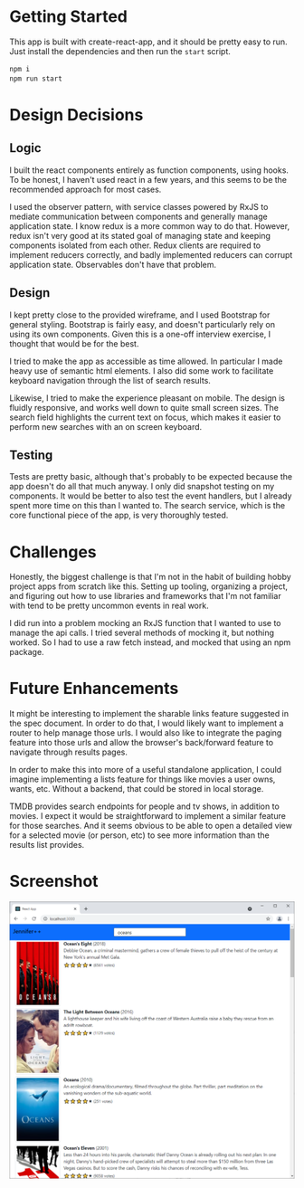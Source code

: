 # Getting Started

This app is built with create-react-app, and it should be pretty easy to run. Just install the dependencies and then run the `start` script.

```bash
npm i
npm run start
```

# Design Decisions

## Logic
I built the react components entirely as function components, using hooks. To be honest, I haven't used react in a few years, and this seems to be the recommended approach for most cases.

I used the observer pattern, with service classes powered by RxJS to mediate communication between components and generally manage application state. I know redux is a more common way to do that. However, redux isn't very good at its stated goal of managing state and keeping components isolated from each other. Redux clients are required to implement reducers correctly, and badly implemented reducers can corrupt application state. Observables don't have that problem.

## Design

I kept pretty close to the provided wireframe, and I used Bootstrap for general styling. Bootstrap is fairly easy, and doesn't particularly rely on using its own components. Given this is a one-off interview exercise, I thought that would be for the best.

I tried to make the app as accessible as time allowed. In particular I made heavy use of semantic html elements. I also did some work to facilitate keyboard navigation through the list of search results.

Likewise, I tried to make the experience pleasant on mobile. The design is fluidly responsive, and works well down to quite small screen sizes. The search field highlights the current text on focus, which makes it easier to perform new searches with an on screen keyboard.

## Testing

Tests are pretty basic, although that's probably to be expected because the app doesn't do all that much anyway. I only did snapshot testing on my components. It would be better to also test the event handlers, but I already spent more time on this than I wanted to. The search service, which is the core functional piece of the app, is very thoroughly tested.

# Challenges

Honestly, the biggest challenge is that I'm not in the habit of building hobby project apps from scratch like this. Setting up tooling, organizing a project, and figuring out how to use libraries and frameworks that I'm not familiar with tend to be pretty uncommon events in real work.

I did run into a problem mocking an RxJS function that I wanted to use to manage the api calls. I tried several methods of mocking it, but nothing worked. So I had to use a raw fetch instead, and mocked that using an npm package.

# Future Enhancements

It might be interesting to implement the sharable links feature suggested in the spec document. In order to do that, I would likely want to implement a router to help manage those urls. I would also like to integrate the paging feature into those urls and allow the browser's back/forward feature to navigate through results pages.

In order to make this into more of a useful standalone application, I could imagine implementing a lists feature for things like movies a user owns, wants, etc. Without a backend, that could be stored in local storage.

TMDB provides search endpoints for people and tv shows, in addition to movies. I expect it would be straightforward to implement a similar feature for those searches. And it seems obvious to be able to open a detailed view for a selected movie (or person, etc) to see more information than the results list provides. 

# Screenshot

![Screenshot of the app](https://raw.githubusercontent.com/jenniferplusplus/group9-interview/main/resources/screenshot.png)
